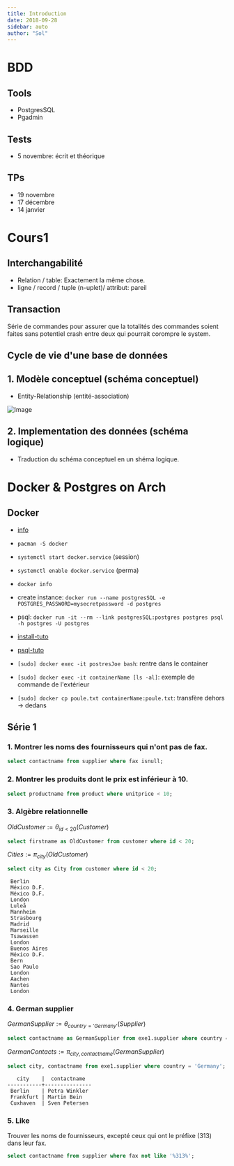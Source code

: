 ```yaml
---
title: Introduction
date: 2018-09-28
sidebar: auto
author: "Sol"
---
```


# BDD

## Tools
* PostgresSQL
* Pgadmin
  
## Tests
* 5 novembre: écrit et théorique

## TPs
* 19 novembre
* 17 décembre
* 14 janvier

# Cours1

## Interchangabilité
* Relation / table: Exactement la même chose.
* ligne / record / tuple (n-uplet)/ attribut: pareil


## Transaction
Série de commandes pour assurer que la totalités des commandes soient faites sans potentiel crash entre deux qui pourrait corompre le system.

## Cycle de vie d'une base de données

## 1. Modèle conceptuel (schéma conceptuel)

* Entity-Relationship (entité-association)
  
![Image](https://i.imgur.com/cyqlrIO.png)

## 2. Implementation des données (schéma logique)

* Traduction du schéma conceptuel en un shéma logique.

# Docker & Postgres on Arch

## Docker

* [info](https://linuxhint.com/arch-linux-docker-tutorial/)

* `pacman -S docker`
* `systemctl start docker.service` (session)
* `systemctl enable docker.service` (perma)
* `docker info`
* create instance: `docker run --name postgresSQL -e POSTGRES_PASSWORD=mysecretpassword -d postgres`
* psql: `docker run -it --rm --link postgresSQL:postgres postgres psql -h postgres -U postgres`


* [install-tuto](https://hub.docker.com/_/postgres/)
* [psql-tuto](https://www.tutorialspoint.com/postgresql/postgresql_create_database.htm)

* `[sudo] docker exec -it postresJoe bash`: rentre dans le container
* `[sudo] docker exec -it containerName [ls -al]`: exemple de commande de l'extérieur
* `[sudo] docker cp poule.txt containerName:poule.txt`: transfère dehors -> dedans



## Série 1

### 1. Montrer les noms des fournisseurs qui n'ont pas de fax.

```SQL
select contactname from supplier where fax isnull;
```

### 2. Montrer les produits dont le prix est inférieur à 10.

```SQL
select productname from product where unitprice < 10;
```

### 3. Algèbre relationnelle
$OldCustomer := \theta_{id<20}(Customer)$

```SQL
select firstname as OldCustomer from customer where id < 20;
```

$Cities := \pi_{city}(OldCustomer)$

```SQL
select city as City from customer where id < 20;
```
```
 Berlin
 México D.F.
 México D.F.
 London
 Luleå
 Mannheim
 Strasbourg
 Madrid
 Marseille
 Tsawassen
 London
 Buenos Aires
 México D.F.
 Bern
 Sao Paulo
 London
 Aachen
 Nantes
 London
```

### 4. German supplier

$GermanSupplier := \theta_{country='Germany'}(Supplier)$

```SQL
select contactname as GermanSupplier from exe1.supplier where country = 'Germany';
```

$GermanContacts := \pi_{city, contactname}(GermanSupplier)$

```SQL
select city, contactname from exe1.supplier where country = 'Germany';
```

```
   city    |  contactname  
-----------+---------------
 Berlin    | Petra Winkler
 Frankfurt | Martin Bein
 Cuxhaven  | Sven Petersen
```

### 5. Like

Trouver les noms de fournisseurs, excepté ceux qui ont le préfixe (313) dans leur fax.

```SQL
select contactname from supplier where fax not like '%313%';
```